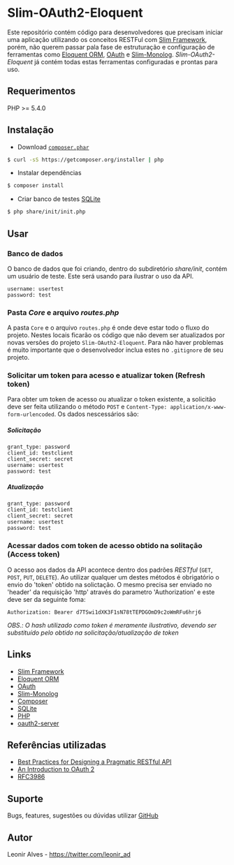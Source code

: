 # Slim-OAuth2-Eloquent

Este repositório contém código para desenvolvedores que precisam iniciar uma aplicação utilizando os conceitos RESTFul com [Slim Framework](http://www.slimframework.com/), porém, não querem passar pala fase de estruturação e configuração de ferramentas como [Eloquent ORM](http://laravel.com/docs/4.2/eloquent#), [OAuth](http://oauth.net/) e [Slim-Monolog](https://github.com/Flynsarmy/Slim-Monolog). *Slim-OAuth2-Eloquent* já contém todas estas ferramentas configuradas e prontas para uso.

## Requerimentos
PHP >= 5.4.0

## Instalação
* Download [`composer.phar`](https://github.com/composer/composer) 
```sh
$ curl -sS https://getcomposer.org/installer | php
```
* Instalar dependências
```sh
$ composer install
```
* Criar banco de testes [SQLite](http://www.sqlite.org/)
```sh
$ php share/init/init.php
```

## Usar

### Banco de dados

O banco de dados que foi criando, dentro do subdiretório *share/init*, contém um usuário de teste. Este será usando para ilustrar o uso da API.
```
username: usertest
password: test
```

### Pasta *Core* e arquivo *routes.php*

A pasta `Core` e o arquivo `routes.php` é onde deve estar todo o fluxo do projeto. Nestes locais ficarão os código que não devem ser atualizados por novas versões do projeto `Slim-OAuth2-Eloquent`.
Para não haver problemas é muito importante que o desenvolvedor inclua estes no `.gitignore` de seu projeto.

### Solicitar um token para acesso e atualizar token (Refresh token)

Para obter um token de acesso ou atualizar o token existente, a solicitão deve ser feita utilizando o método `POST` e `Content-Type: application/x-www-form-urlencoded`. Os dados nescessários são:
  
##### Solicitação
```
grant_type: password
client_id: testclient
client_secret: secret
username: usertest
password: test
```
  
##### Atualização
```
grant_type: password
client_id: testclient
client_secret: secret
username: usertest
password: test
```

### Acessar dados com token de acesso obtido na solitação (Access token)

O acesso aos dados da API acontece dentro dos padrões *RESTful* (`GET`, `POST`, `PUT`, `DELETE`). Ao utilizar qualquer um destes métodos é obrigatório o envio do 'token' obtido na solictação. O mesmo precisa ser enviado no 'header' da requisição 'http' através do parametro 'Authorization' e este deve ser da seguinte foma:

```
Authorization: Bearer d7TSwi1dXK3F1sN78tTEPDGOmD9c2oWmRFu6hrj6
```

*OBS.: O hash utilizado como token é meramente ilustrativo, devendo ser substituído pelo obtido na solicitação/atualização de token*

## Links
* [Slim Framework](http://www.slimframework.com/)
* [Eloquent ORM](http://laravel.com/docs/4.2/eloquent#)
* [OAuth](http://oauth.net/)
* [Slim-Monolog](https://github.com/Flynsarmy/Slim-Monolog)
* [Composer](https://github.com/composer/composer)
* [SQLite](http://www.sqlite.org/)
* [PHP](http://php.net/)
* [oauth2-server](https://github.com/thephpleague/oauth2-server)

## Referências utilizadas
* [Best Practices for Designing a Pragmatic RESTful API](http://www.vinaysahni.com/best-practices-for-a-pragmatic-restful-api)
* [An Introduction to OAuth 2](http://www.slideshare.net/aaronpk/an-introduction-to-oauth-2)
* [RFC3986](http://www.ietf.org/rfc/rfc3986.txt)

## Suporte
Bugs, features, sugestões ou dúvidas utilizar [GitHub](https://github.com/leoniralves/Slim-OAuth2-Eloquent/issues)

## Autor
Leonir Alves - https://twitter.com/leonir_ad